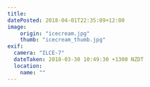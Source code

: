 ```yaml
---
title: 
datePosted: 2018-04-01T22:35:09+12:00
image: 
    origin: "icecream.jpg"
    thumb: "icecream_thumb.jpg"
exif:
  camera: "ILCE-7"
  dateTaken: 2018-03-30 10:49:30 +1300 NZDT
  location:
    name: ""
---
```



	